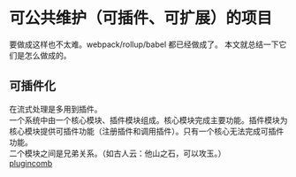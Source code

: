 # 可公共维护（可插件、可扩展）的项目

要做成这样也不太难。webpack/rollup/babel 都已经做成了。
本文就总结一下它们是怎么做成的。

## 可插件化

在流式处理是多用到插件。  
一个系统中由一个核心模块、插件模块组成。核心模块完成主要功能。插件模块为核心模块提供可插件功能（注册插件和调用插件）。只有一个核心无法完成可插件功能。  
二个模块之间是兄弟关系。（如古人云：他山之石，可以攻玉。）  
[plugincomb](https://www.npmjs.com/package/plugincomb)
